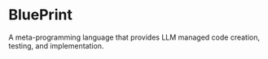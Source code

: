 # BluePrint
A meta-programming language that provides LLM managed code creation, testing, and implementation.

